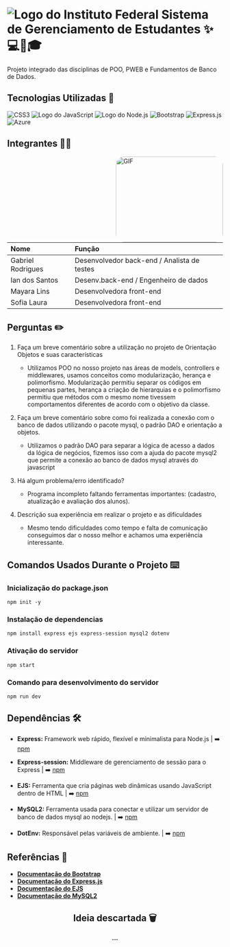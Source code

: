 # ![Logo do Instituto Federal](./public/img/ifal_logo.png) Sistema de Gerenciamento de Estudantes ✨💻📂🎓

Projeto integrado das disciplinas de POO, PWEB e Fundamentos de Banco de Dados.

## Tecnologias Utilizadas 🚀

![CSS3](https://img.shields.io/badge/css3-%231572B6.svg?style=for-the-badge&logo=css3&logoColor=white)
![Logo do JavaScript](https://img.shields.io/badge/JavaScript-323330?style=for-the-badge&logo=javascript&logoColor=F7DF1E)
![Logo do Node.js](https://img.shields.io/badge/Node.js-2B8244?style=for-the-badge&logo=node.js&logoColor=white)
![Bootstrap](https://img.shields.io/badge/bootstrap-%238511FA.svg?style=for-the-badge&logo=bootstrap&logoColor=white)
![Express.js](https://img.shields.io/badge/express.js-%23404d59.svg?style=for-the-badge&logo=express&logoColor=%2361DAFB)
![Azure](https://img.shields.io/badge/Microsoft_Azure-0089D6?style=for-the-badge&logo=microsoft-azure&logoColor=white)

## Integrantes 🤝🏻

<img src="./public/gif/github_gif.webp" alt="GIF" style="border-radius: 20px; width: 250px; height: 200px;" align="right">

| Nome              | Função                                      |
| :---------------- | :------------------------------------------ |
| Gabriel Rodrigues | Desenvolvedor back-end / Analista de testes |
| Ian dos Santos    | Desenv.back-end / Engenheiro de dados       |
| Mayara Lins       | Desenvolvedora front-end                    |
| Sofia Laura       | Desenvolvedora front-end                    |

## Perguntas ✏️

1. Faça um breve comentário sobre a utilização no projeto de Orientação Objetos e suas características
    - Utilizamos POO no nosso projeto nas áreas de models, controllers e middlewares, usamos conceitos como modularização, herança e polimorfismo. Modularização permitiu separar os códigos em pequenas partes, herança a criação de hierarquias e o polimorfismo permitiu que métodos com o mesmo nome tivessem comportamentos diferentes de acordo com o objetivo da classe.

2. Faça um breve comentário sobre como foi realizada a conexão com o banco de dados utilizando o pacote mysql, o padrão DAO e orientação a objetos.
    - Utilizamos o padrão DAO para separar a lógica de acesso a dados da lógica de negócios, fizemos isso com a ajuda do pacote mysql2 que permite a conexão ao banco de dados mysql através do javascript

3. Há algum problema/erro identificado?
    - Programa incompleto faltando ferramentas importantes: (cadastro, atualização e avaliação dos alunos).

4. Descrição sua experiência em realizar o projeto e as dificuldades
    - Mesmo tendo dificuldades como tempo e falta de comunicação conseguimos dar o nosso melhor e achamos uma experiência interessante.

## Comandos Usados Durante o Projeto ⌨️

### Inicialização do package.json

    npm init -y

### Instalação de dependencias

    npm install express ejs express-session mysql2 dotenv

### Ativação do servidor

    npm start

### Comando para desenvolvimento do servidor

    npm run dev

## Dependências 🛠️

- **Express:** Framework web rápido, flexível e minimalista para Node.js |
  ➡️ [npm](https://www.npmjs.com/package/express)

- **Express-session:** Middleware de gerenciamento de sessão para o Express |
  ➡️ [npm](https://www.npmjs.com/package/express-session)

- **EJS:** Ferramenta que cria páginas web dinâmicas usando JavaScript dentro de HTML |
  ➡️ [npm](https://www.npmjs.com/package/ejs)

- **MySQL2:** Ferramenta usada para conectar e utilizar um servidor de banco de dados mysql ao nodejs. |
  ➡️ [npm](https://www.npmjs.com/package/mysql2)

- **DotEnv:** Responsável pelas variáveis de ambiente. |
  ➡️ [npm](https://www.npmjs.com/package/dotenv)

## Referências 📌

- **[Documentação do Bootstrap](https://getbootstrap.com/docs/5.3/getting-started/introduction/)**
- **[Documentação do Express.js](https://expressjs.com/)**
- **[Documentação do EJS](https://ejs.co/)**
- **[Documentação do MySQL2](https://sidorares.github.io/node-mysql2/docs)**

<div align="center">

## Ideia descartada 🗑️

**...**

</div>
